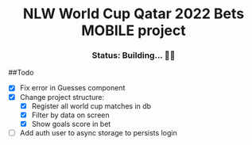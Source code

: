  <div align="center">
    <h1>NLW World Cup Qatar 2022 Bets MOBILE project</h1>
    <h3>Status: Building... 👷🚧</h3>
 </div>

##Todo

- [x] Fix error in Guesses component
- [x] Change project structure:
  - [x] Register all world cup matches in db
  - [x] Filter by data on screen
  - [x] Show goals score in bet
- [ ] Add auth user to async storage to persists login
